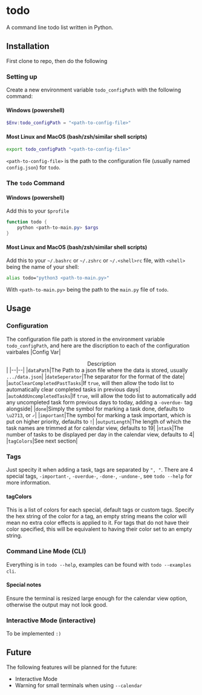 # todo

A command line todo list written in Python.

## Installation

First clone to repo, then do the following 

### Setting up

Create a new environment variable `todo_configPath` with the following command:

#### Windows (powershell)
```powershell
$Env:todo_configPath = "<path-to-config-file>"
```

#### Most Linux and MacOS (bash/zsh/similar shell scripts)
```bash
export todo_configPath "<path-to-config-file>"
```

`<path-to-config-file>` is the path to the configuration file (usually named `config.json`) for `todo`.

### The `todo` Command

#### Windows (powershell)
Add this to your `$profile` 
```powershell
function todo {
    python <path-to-main.py> $args
}
```

#### Most Linux and MacOS (bash/zsh/similar shell scripts)

Add this to your `~/.bashrc` or `~/.zshrc` or `~/.<shell>rc` file, with `<shell>` being the name of your shell:
```bash
alias todo="python3 <path-to-main.py>"
```

With `<path-to-main.py>` being the path to the `main.py` file of `todo`.

## Usage

### Configuration

The configuration file path is stored in the environment variable `todo_configPath`, and here are the discription to each of the configuration vairbales
|Config Var|<center>Description</center>|
|--|--|
|`dataPath`|The Path to a json file where the data is stored, usually `.../data.json`|
|`dateSeperator`|The separator for the format of the date|
|`autoClearCompletedPastTasks`|If `true`, will then allow the todo list to automatically clear completed tasks in previous days|
|`autoAddUncompletedTasks`|If `true`, will allow the todo list to automatically add any uncompleted task form previous days to today, adding a `-overdue-` tag alongside|
|`done`|Simply the symbol for marking a task done, defaults to `\u2713`, or `✓`|
|`important`|The symbol for marking a task important, which is put on higher priority, defaults to `!`|
|`outputLength`|The length of which the task names are trimmed at for calendar view, defaults to 19|
|`ntask`|The number of tasks to be displayed per day in the calendar view, defaults to 4|
|`tagColors`|See next section|

### Tags

Just specity it when adding a task, tags are separated by `", "`. There are 4 special tags, `-important-`, `-overdue-`, `-done-`, `-undone-`, see `todo --help` for more information.

#### tagColors

This is a list of colors for each special, default tags or custom tags. Specify the hex string of the color for a tag, an empty string means the color will mean no extra color effects is applied to it. For tags that do not have their color specified, this will be equivalent to having their color set to an empty string.

### Command Line Mode (CLI)

Everything is in `todo --help`, examples can be found with `todo --examples cli`.

#### Special notes

Ensure the terminal is resized large enough for the calendar view option, otherwise the output may not look good.

### Interactive Mode (interactive)

To be implemented `:)`

## Future

The following features will be planned for the future:
- Interactive Mode
- Warning for small terminals when using `--calendar`
